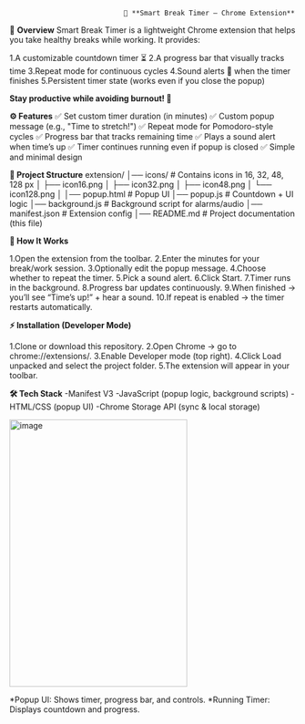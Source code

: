                                 🧠 **Smart Break Timer – Chrome Extension**
📌 **Overview**
Smart Break Timer is a lightweight Chrome extension that helps you take healthy breaks while working.
It provides:

1.A customizable countdown timer ⏳
2.A progress bar that visually tracks time
3.Repeat mode for continuous cycles
4.Sound alerts 🔔 when the timer finishes
5.Persistent timer state (works even if you close the popup)

**Stay productive while avoiding burnout! 🚀**


**⚙️ Features**
✅ Set custom timer duration (in minutes)
✅ Custom popup message (e.g., "Time to stretch!")
✅ Repeat mode for Pomodoro-style cycles
✅ Progress bar that tracks remaining time
✅ Plays a sound alert when time’s up
✅ Timer continues running even if popup is closed
✅ Simple and minimal design

**📂 Project Structure**
extension/
│── icons/                 # Contains icons in 16, 32, 48, 128 px
│   ├── icon16.png
│   ├── icon32.png
│   ├── icon48.png
│   └── icon128.png
│
│── popup.html             # Popup UI
│── popup.js               # Countdown + UI logic
│── background.js          # Background script for alarms/audio
│── manifest.json          # Extension config
│── README.md              # Project documentation (this file)


**📖 How It Works**

1.Open the extension from the toolbar.
2.Enter the minutes for your break/work session.
3.Optionally edit the popup message.
4.Choose whether to repeat the timer.
5.Pick a sound alert.
6.Click Start.
7.Timer runs in the background.
8.Progress bar updates continuously.
9.When finished → you’ll see “Time’s up!” + hear a sound.
10.If repeat is enabled → the timer restarts automatically.

**⚡ Installation (Developer Mode)**

1.Clone or download this repository.
2.Open Chrome → go to chrome://extensions/.
3.Enable Developer mode (top right).
4.Click Load unpacked and select the project folder.
5.The extension will appear in your toolbar.

**🛠️ Tech Stack**
-Manifest V3
-JavaScript (popup logic, background scripts)
-HTML/CSS (popup UI)
-Chrome Storage API (sync & local storage)


 <img width="312" height="469" alt="image" src="https://github.com/user-attachments/assets/b6414d33-06eb-4e19-91a1-4f35d97bedb9" />


*Popup UI: Shows timer, progress bar, and controls.
*Running Timer: Displays countdown and progress.

